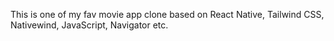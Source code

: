This is one of my fav movie app clone based on React Native, Tailwind CSS, Nativewind, JavaScript, Navigator etc.

